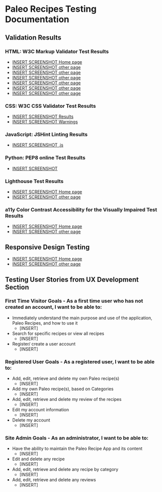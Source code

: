 # Paleo Recipes Testing Documentation



## Validation Results
### HTML: W3C Markup Validator Test Results
* [INSERT SCREENSHOT Home page](/documentation/validation/nu-html-index.webp)
* [INSERT SCREENSHOT other page](/documentation/validation/paleo-recipes.webp)
* [INSERT SCREENSHOT other page](/documentation/validation/nu-html-add-recipe.webp)
* [INSERT SCREENSHOT other page](/documentation/validation/nu-html-categories.webp)
* [INSERT SCREENSHOT other page](/documentation/validation/nu-html-register.webp)
* [INSERT SCREENSHOT other page](/documentation/validation//nu-html-login.webp)
* [INSERT SCREENSHOT other page](/documentation/validation/nu-html-profile.webp)
### CSS: W3C CSS Validator Test Results
* [INSERT SCREENSHOT Results](/documentation/validation/css-validation.webp)
* [INSERT SCREENSHOT Warnings](/documentation/validation/css-warnings.webp/)
### JavaScript: JSHint Linting Results
* [INSERT SCREENSHOT .js]()
### Python: PEP8 online Test Results
* [INSERT SCREENSHOT]()
### Lighthouse Test Results
* [INSERT SCREENSHOT Home page]()
* [INSERT SCREENSHOT other page]()
### a11y Color Contrast Accessibility for the Visually Impaired Test Results
* [INSERT SCREENSHOT Home page]()
* [INSERT SCREENSHOT other page]()

## Responsive Design Testing
* [INSERT SCREENSHOT Home page]()
* [INSERT SCREENSHOT other page]()

## Testing User Stories from UX Development Section
### First Time Visitor Goals - As a first time user who has not created an account, I want to be able to:
* Immediately understand the main purpose and use of the application, Paleo Recipes, and how to use it
    * [INSERT]
* Search for specific recipes or view all recipes
    * [INSERT]
* Register/ create a user account
    * [INSERT]
### Registered User Goals - As a registered user, I want to be able to:
* Add, edit, retrieve and delete my own Paleo recipe(s)
    * [INSERT]
* Add my own Paleo recipe(s), based on Categories
    * [INSERT]
* Add, edit, retrieve and delete my review of the recipes
    * [INSERT]
* Edit my account information
    * [INSERT]
* Delete my account
    * [INSERT]
### Site Admin Goals - As an administrator, I want to be able to:
* Have the ability to maintain the Paleo Recipe App and its content
    * [INSERT]
* Edit and delete any recipe
    * [INSERT]
* Add, edit, retrieve and delete any recipe by category
    * [INSERT]
* Add, edit, retrieve and delete any reviews
    * [INSERT]